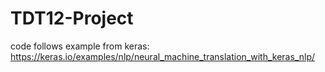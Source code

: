 # TDT12-Project

code follows example from keras: https://keras.io/examples/nlp/neural_machine_translation_with_keras_nlp/
